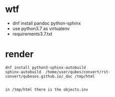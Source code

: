 # wtf 

- dnf install pandoc python-sphinx
- use python3.7 as virtualenv
- requirements3.7.txt

# render

```
dnf install python3-sphinx-autobuild
sphinx-autobuild  /home/user/qubes/convert/rst-convert/qubesos.github.io/_doc /tmp/html


in /tmp/html there is the objects.inv
```
